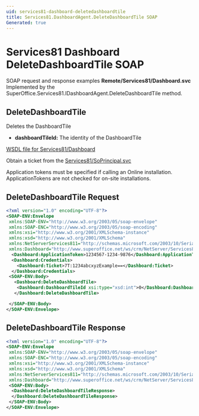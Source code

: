 ```yaml
---
uid: services81-dashboard-deletedashboardtile
title: Services81.DashboardAgent.DeleteDashboardTile SOAP
Generated: true
---
```


# Services81 Dashboard DeleteDashboardTile SOAP

SOAP request and response examples **Remote/Services81/Dashboard.svc**
Implemented by the <see cref="M:SuperOffice.Services81.IDashboardAgent.DeleteDashboardTile">SuperOffice.Services81.IDashboardAgent.DeleteDashboardTile</see> method.

## DeleteDashboardTile

Deletes the DashboardTile

* **dashboardTileId:** The identity of the DashboardTile



[WSDL file for Services81/Dashboard](../Services81-Dashboard.md)

Obtain a ticket from the [Services81/SoPrincipal.svc](../SoPrincipal/index.md)

Application tokens must be specified if calling an Online installation. ApplicationTokens are not checked for on-site installations.

## DeleteDashboardTile Request

```xml
<?xml version="1.0" encoding="UTF-8"?>
<SOAP-ENV:Envelope
 xmlns:SOAP-ENV="http://www.w3.org/2003/05/soap-envelope"
 xmlns:SOAP-ENC="http://www.w3.org/2003/05/soap-encoding"
 xmlns:xsi="http://www.w3.org/2001/XMLSchema-instance"
 xmlns:xsd="http://www.w3.org/2001/XMLSchema"
 xmlns:NetServerServices811="http://schemas.microsoft.com/2003/10/Serialization/"
 xmlns:Dashboard="http://www.superoffice.net/ws/crm/NetServer/Services81">
  <Dashboard:ApplicationToken>1234567-1234-9876</Dashboard:ApplicationToken>
  <Dashboard:Credentials>
    <Dashboard:Ticket>7T:1234abcxyzExample==</Dashboard:Ticket>
  </Dashboard:Credentials>
 <SOAP-ENV:Body>
   <Dashboard:DeleteDashboardTile>
    <Dashboard:DashboardTileId xsi:type="xsd:int">0</Dashboard:DashboardTileId>
   </Dashboard:DeleteDashboardTile>

 </SOAP-ENV:Body>
</SOAP-ENV:Envelope>

```


## DeleteDashboardTile Response

```xml
<?xml version="1.0" encoding="UTF-8"?>
<SOAP-ENV:Envelope
 xmlns:SOAP-ENV="http://www.w3.org/2003/05/soap-envelope"
 xmlns:SOAP-ENC="http://www.w3.org/2003/05/soap-encoding"
 xmlns:xsi="http://www.w3.org/2001/XMLSchema-instance"
 xmlns:xsd="http://www.w3.org/2001/XMLSchema"
 xmlns:NetServerServices811="http://schemas.microsoft.com/2003/10/Serialization/"
 xmlns:Dashboard="http://www.superoffice.net/ws/crm/NetServer/Services81">
 <SOAP-ENV:Body>
  <Dashboard:DeleteDashboardTileResponse>
  </Dashboard:DeleteDashboardTileResponse>
 </SOAP-ENV:Body>
</SOAP-ENV:Envelope>

```

